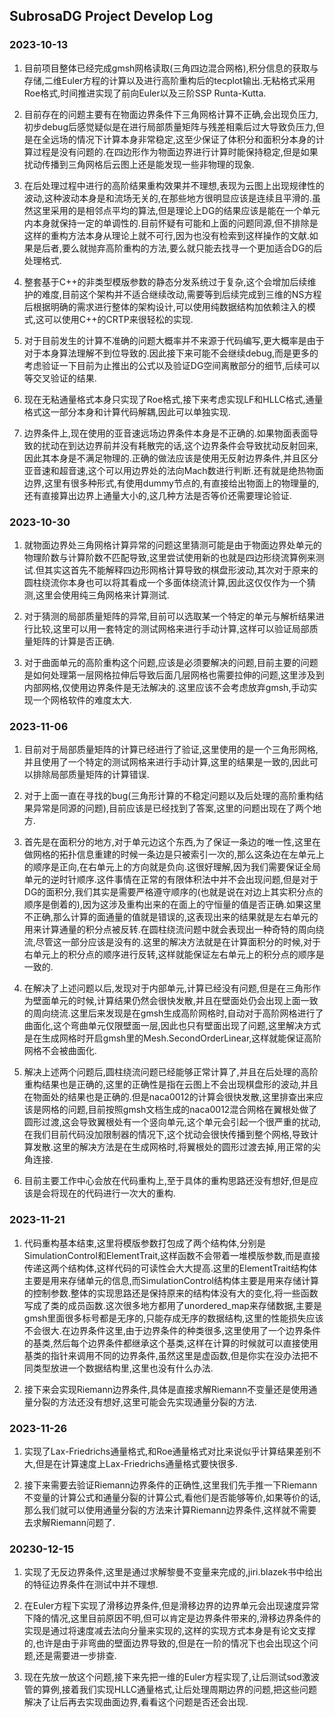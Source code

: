 ## SubrosaDG Project Develop Log

### 2023-10-13

1. 目前项目整体已经完成gmsh网格读取(三角四边混合网格),积分信息的获取与存储,二维Euler方程的计算以及进行高阶重构后的tecplot输出.无粘格式采用Roe格式,时间推进实现了前向Euler以及三阶SSP Runta-Kutta.

2. 目前存在的问题主要有在物面边界条件下三角网格计算不正确,会出现负压力,初步debug后感觉疑似是在进行局部质量矩阵与残差相乘后过大导致负压力,但是在全远场的情况下计算本身非常稳定,这至少保证了体积分和面积分本身的计算过程是没有问题的.在四边形作为物面边界进行计算时能保持稳定,但是如果扰动传播到三角网格后云图上还是能发现一些非物理的现象.

3. 在后处理过程中进行的高阶结果重构效果并不理想,表现为云图上出现规律性的波动,这种波动本身是和流场无关的,在那些地方很明显应该是连续且平滑的.虽然这里采用的是相邻点平均的算法,但是理论上DG的结果应该是能在一个单元内本身就保持一定的单调性的.目前怀疑有可能和上面的问题同源,但不排除是这样的重构方法本身从理论上就不可行,因为也没有检索到这样操作的文献.如果是后者,要么就抛弃高阶重构的方法,要么就只能去找寻一个更加适合DG的后处理格式.

4. 整套基于C++的非类型模版参数的静态分发系统过于复杂,这个会增加后续维护的难度,目前这个架构并不适合继续改动,需要等到后续完成到三维的NS方程后根据明确的需求进行整体的架构设计,可以使用纯数据结构加依赖注入的模式,这可以使用C++的CRTP来很轻松的实现.

5. 对于目前发生的计算不准确的问题大概率并不来源于代码编写,更大概率是由于对于本身算法理解不到位导致的.因此接下来可能不会继续debug,而是更多的考虑验证一下目前为止推出的公式以及验证DG空间离散部分的细节,后续可以等交叉验证的结果.

6. 现在无粘通量格式本身只实现了Roe格式,接下来考虑实现LF和HLLC格式,通量格式这一部分本身和计算代码解耦,因此可以单独实现.

7. 边界条件上,现在使用的亚音速远场边界条件本身是不正确的.如果物面表面导致的扰动在到达边界前并没有耗散完的话,这个边界条件会导致扰动反射回来,因此其本身是不满足物理的.正确的做法应该是使用无反射边界条件,并且区分亚音速和超音速,这个可以用边界处的法向Mach数进行判断.还有就是绝热物面边界,这里有很多种形式,有使用dummy节点的,有直接给出物面上的物理量的,还有直接算出边界上通量大小的,这几种方法是否等价还需要理论验证.

### 2023-10-30

1. 就物面边界处三角网格计算异常的问题这里猜测可能是由于物面边界处单元的物理阶数与计算阶数不匹配导致,这里尝试使用新的也就是四边形绕流算例来测试.但其实这首先不能解释四边形网格计算导致的棋盘形波动,其次对于原来的圆柱绕流你本身也可以将其看成一个多面体绕流计算,因此这仅仅作为一个猜测,这里会使用纯三角网格来计算测试.

2. 对于猜测的局部质量矩阵的异常,目前可以选取某一个特定的单元与解析结果进行比较,这里可以用一套特定的测试网格来进行手动计算,这样可以验证局部质量矩阵的计算是否正确.

3. 对于曲面单元的高阶重构这个问题,应该是必须要解决的问题,目前主要的问题是如何处理第一层网格拉伸后导致后面几层网格也需要拉伸的问题,这里涉及到内部网格,仅使用边界条件是无法解决的.这里应该不会考虑放弃gmsh,手动实现一个网格软件的难度太大.

### 2023-11-06

1. 目前对于局部质量矩阵的计算已经进行了验证,这里使用的是一个三角形网格,并且使用了一个特定的测试网格来进行手动计算,这里的结果是一致的,因此可以排除局部质量矩阵的计算错误.

2. 对于上面一直在寻找的bug(三角形计算的不稳定问题以及后处理的高阶重构结果异常是同源的问题),目前应该是已经找到了答案,这里的问题出现在了两个地方.

3. 首先是在面积分的地方,对于单元边这个东西,为了保证一条边的唯一性,这里在做网格的拓扑信息重建的时候一条边是只被索引一次的,那么这条边在左单元上的顺序是正向,在右单元上的方向就是负向.这很好理解,因为我们需要保证全局单元的逆时针顺序.这件事情在正常的有限体积法中并不会出现问题,但是对于DG的面积分,我们其实是需要严格遵守顺序的(也就是说在对边上其实积分点的顺序是倒着的),因为这涉及重构出来的在面上的守恒量的值是否正确.如果这里不正确,那么计算的面通量的值就是错误的,这表现出来的结果就是左右单元的用来计算通量的积分点被反转.在圆柱绕流问题中就会表现出一种奇特的周向绕流,尽管这一部分应该是没有的.这里的解决方法就是在计算面积分的时候,对于右单元上的积分点的顺序进行反转,这样就能保证左右单元上的积分点的顺序是一致的.

4. 在解决了上述问题以后,发现对于内部单元,计算已经没有问题,但是在三角形作为壁面单元的时候,计算结果仍然会很快发散,并且在壁面处仍会出现上面一致的周向绕流.这里后来发现是在gmsh生成高阶网格时,自动对于高阶网格进行了曲面化,这个弯曲单元仅限壁面一层,因此也只有壁面出现了问题,这里解决方式是在生成网格时开启gmsh里的Mesh.SecondOrderLinear,这样就能保证高阶网格不会被曲面化.

5. 解决上述两个问题后,圆柱绕流问题已经能够正常计算了,并且在后处理的高阶重构结果也是正确的,这里的正确性是指在云图上不会出现棋盘形的波动,并且在物面处的结果也是正确的.但是naca0012的计算会很快发散,这里排查出来应该是网格的问题,目前按照gmsh文档生成的naca0012混合网格在翼根处做了圆形过渡,这会导致翼根处有一个竖向单元,这个单元会引起一个很严重的扰动,在我们目前代码没加限制器的情况下,这个扰动会很快传播到整个网格,导致计算发散.这里的解决方法是在生成网格时,将翼根处的圆形过渡去掉,用正常的尖角连接.

6. 目前主要工作中心会放在代码重构上,至于具体的重构思路还没有想好,但是应该是会将现在的代码进行一次大的重构.

### 2023-11-21

1. 代码重构基本结束,这里将模版参数打包成了两个结构体,分别是SimulationControl和ElementTrait,这样函数不会带着一堆模版参数,而是直接传递这两个结构体,这样代码的可读性会大大提高.这里的ElementTrait结构体主要是用来存储单元的信息,而SimulationControl结构体主要是用来存储计算的控制参数.整体的实现思路还是保持原来的结构体没有大的变化,将一些函数写成了类的成员函数.这次很多地方都用了unordered_map来存储数据,主要是gmsh里面很多标号都是无序的,只能存成无序的数据结构,这里的性能损失应该不会很大.在边界条件这里,由于边界条件的种类很多,这里使用了一个边界条件的基类,然后每个边界条件都继承这个基类,这样在计算的时候就可以直接使用基类的指针来调用不同的边界条件,虽然这里是虚函数,但是你实在没办法把不同类型放进一个数据结构里,这里也没有什么办法.

2. 接下来会实现Riemann边界条件,具体是直接求解Riemann不变量还是使用通量分裂的方法还没有想好,这里可能会先实现通量分裂的方法.

### 2023-11-26

1. 实现了Lax-Friedrichs通量格式,和Roe通量格式对比来说似乎计算结果差别不大,但是在计算速度上Lax-Friedrichs通量格式要快很多.

2. 接下来需要去验证Riemann边界条件的正确性,这里我们先手推一下Riemann不变量的计算公式和通量分裂的计算公式,看他们是否能够等价,如果等价的话,那么我们就可以使用通量分裂的方法来计算Riemann边界条件,这样就不需要去求解Riemann问题了.

### 20230-12-15

1. 实现了无反边界条件,这里是通过求解黎曼不变量来完成的,jiri.blazek书中给出的特征边界条件在测试中并不理想.

2. 在Euler方程下实现了滑移边界条件,但是滑移边界的边界单元会出现速度异常下降的情况,这里目前原因不明,但可以肯定是边界条件带来的,滑移边界条件的实现是通过将速度减去法向分量来实现的,这样的实现方式本身是有论文支撑的,也许是由于非弯曲的壁面边界导致的,但是在一阶的情况下也会出现这个问题,还是需要进一步排查.

3. 现在先放一放这个问题,接下来先把一维的Euler方程实现了,让后测试sod激波管的算例,接着我们实现HLLC通量格式,让后处理周期边界的问题,把这些问题解决了让后再去实现曲面边界,看看这个问题是否还会出现.

